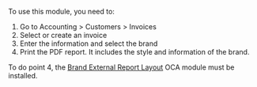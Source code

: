 To use this module, you need to:

1.  Go to Accounting \> Customers \> Invoices
2.  Select or create an invoice
3.  Enter the information and select the brand
4.  Print the PDF report. It includes the style and information of the brand.

To do point 4, the [Brand External Report Layout](https://github.com/OCA/brand/tree/18.0/brand_external_report_layout/README.rst) OCA module must be installed.

